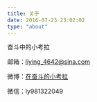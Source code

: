 ```yaml
---
title: 关于
date: 2016-07-23 23:02:02
type: "about"
---
```

奋斗中的小考拉

邮箱：liying_4642@sina.com

微博：[在奋斗的小考拉](http://weibo.com/u/2112052417/)

微信：ly981322049
